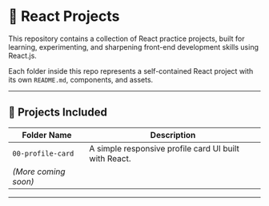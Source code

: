 # 🧠 React Projects

This repository contains a collection of React practice projects, built for learning, experimenting, and sharpening front-end development skills using React.js.

Each folder inside this repo represents a self-contained React project with its own `README.md`, components, and assets.

---

## 📁 Projects Included

| Folder Name         | Description                          |
|---------------------|--------------------------------------|
| `00-profile-card`   | A simple responsive profile card UI built with React. |
| *(More coming soon)*|                                          |

---
